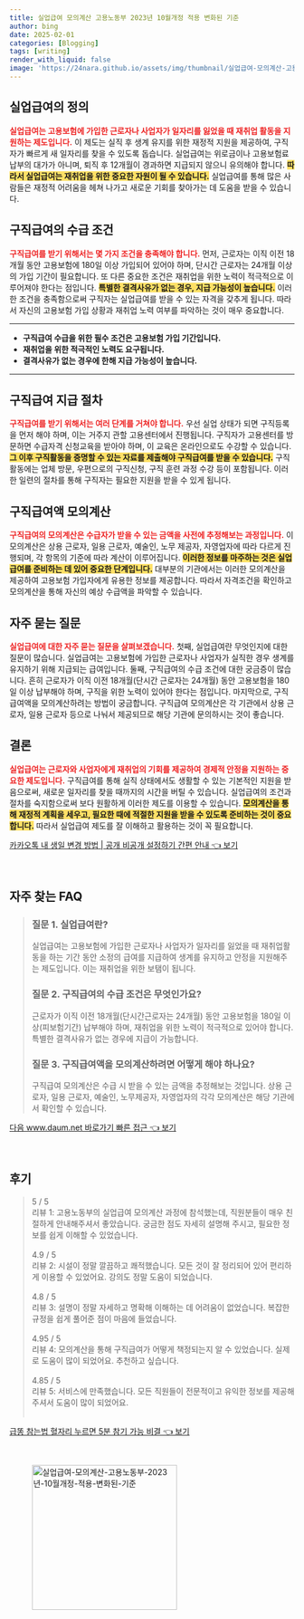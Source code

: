 ```yaml
---
title: 실업급여 모의계산 고용노동부 2023년 10월개정 적용 변화된 기준
author: bing
date: 2025-02-01
categories: [Blogging]
tags: [writing]
render_with_liquid: false
image: 'https://24nara.github.io/assets/img/thumbnail/실업급여-모의계산-고용노동부-2023년-10월개정-적용-변화된-기준.webp'
---
```



<h2 id='실업급여의 정의'>실업급여의 정의</h2>

<p><b><span style="color: #ee2323;">실업급여는 고용보험에 가입한 근로자나 사업자가 일자리를 잃었을 때 재취업 활동을 지원하는 제도입니다.</span></b> 이 제도는 실직 후 생계 유지를 위한 재정적 지원을 제공하여, 구직자가 빠르게 새 일자리를 찾을 수 있도록 돕습니다. 실업급여는 위로금이나 고용보험료 납부의 대가가 아니며, 퇴직 후 12개월이 경과하면 지급되지 않으니 유의해야 합니다. <b><span style="background-color: #ffe066;">따라서 실업급여는 재취업을 위한 중요한 자원이 될 수 있습니다.</span></b> 실업급여를 통해 많은 사람들은 재정적 어려움을 헤쳐 나가고 새로운 기회를 찾아가는 데 도움을 받을 수 있습니다.</p>

<h2 id='구직급여의 수급 조건'>구직급여의 수급 조건</h2>

<p><b><span style="color: #ee2323;">구직급여를 받기 위해서는 몇 가지 조건을 충족해야 합니다.</span></b> 먼저, 근로자는 이직 이전 18개월 동안 고용보험에 180일 이상 가입되어 있어야 하며, 단시간 근로자는 24개월 이상의 가입 기간이 필요합니다. 또 다른 중요한 조건은 재취업을 위한 노력이 적극적으로 이루어져야 한다는 점입니다. <b><span style="background-color: #ffe066;">특별한 결격사유가 없는 경우, 지급 가능성이 높습니다.</span></b> 이러한 조건을 충족함으로써 구직자는 실업급여를 받을 수 있는 자격을 갖추게 됩니다. 따라서 자신의 고용보험 가입 상황과 재취업 노력 여부를 파악하는 것이 매우 중요합니다.</p>

<hr />

<ul>
    <li><b>구직급여 수급을 위한 필수 조건은 고용보험 가입 기간입니다.</b></li>
    <li><b>재취업을 위한 적극적인 노력도 요구됩니다.</b></li>
    <li><b>결격사유가 없는 경우에 한해 지급 가능성이 높습니다.</b></li>
</ul>

<hr />

<h2 id='구직급여 지급 절차'>구직급여 지급 절차</h2>

<p><b><span style="color: #ee2323;">구직급여를 받기 위해서는 여러 단계를 거쳐야 합니다.</span></b> 우선 실업 상태가 되면 구직등록을 먼저 해야 하며, 이는 거주지 관할 고용센터에서 진행됩니다. 구직자가 고용센터를 방문하면 수급자격 신청교육을 받아야 하며, 이 교육은 온라인으로도 수강할 수 있습니다. <b><span style="background-color: #ffe066;">그 이후 구직활동을 증명할 수 있는 자료를 제출해야 구직급여를 받을 수 있습니다.</span></b> 구직활동에는 업체 방문, 우편으로의 구직신청, 구직 훈련 과정 수강 등이 포함됩니다. 이러한 일련의 절차를 통해 구직자는 필요한 지원을 받을 수 있게 됩니다.</p>

<h2 id='구직급여액 모의계산'>구직급여액 모의계산</h2>

<p><b><span style="color: #ee2323;">구직급여의 모의계산은 수급자가 받을 수 있는 금액을 사전에 추정해보는 과정입니다.</span></b> 이 모의계산은 상용 근로자, 일용 근로자, 예술인, 노무 제공자, 자영업자에 따라 다르게 진행되며, 각 항목의 기준에 따라 계산이 이루어집니다. <b><span style="background-color: #ffe066;">이러한 정보를 마주하는 것은 실업급여를 준비하는 데 있어 중요한 단계입니다.</span></b> 대부분의 기관에서는 이러한 모의계산을 제공하여 고용보험 가입자에게 유용한 정보를 제공합니다. 따라서 자격조건을 확인하고 모의계산을 통해 자신의 예상 수급액을 파악할 수 있습니다.</p>

<h2 id='자주 묻는 질문'>자주 묻는 질문</h2>

<p><b><span style="color: #ee2323;">실업급여에 대한 자주 묻는 질문을 살펴보겠습니다.</span></b> 첫째, 실업급여란 무엇인지에 대한 질문이 많습니다. 실업급여는 고용보험에 가입한 근로자나 사업자가 실직한 경우 생계를 유지하기 위해 지급되는 급여입니다. 둘째, 구직급여의 수급 조건에 대한 궁금증이 많습니다. 흔히 근로자가 이직 이전 18개월(단시간 근로자는 24개월) 동안 고용보험을 180일 이상 납부해야 하며, 구직을 위한 노력이 있어야 한다는 점입니다. 마지막으로, 구직급여액을 모의계산하려는 방법이 궁금합니다. 구직급여 모의계산은 각 기관에서 상용 근로자, 일용 근로자 등으로 나눠서 제공되므로 해당 기관에 문의하시는 것이 좋습니다.</p>

<h2 id='결론'>결론</h2>

<p><b><span style="color: #ee2323;">실업급여는 근로자와 사업자에게 재취업의 기회를 제공하여 경제적 안정을 지원하는 중요한 제도입니다.</span></b> 구직급여를 통해 실직 상태에서도 생활할 수 있는 기본적인 지원을 받음으로써, 새로운 일자리를 찾을 때까지의 시간을 버틸 수 있습니다. 실업급여의 조건과 절차를 숙지함으로써 보다 원활하게 이러한 제도를 이용할 수 있습니다. <b><span style="background-color: #ffe066;">모의계산을 통해 재정적 계획을 세우고, 필요한 때에 적절한 지원을 받을 수 있도록 준비하는 것이 중요합니다.</span></b> 따라서 실업급여 제도를 잘 이해하고 활용하는 것이 꼭 필요합니다.</p>


<p><a class="click-button" title="카카오톡 내 생일 변경 방법 | 공개 비공개 설정하기 간편 안내" href="https://24nara.github.io/posts/%EC%B9%B4%EC%B9%B4%EC%98%A4%ED%86%A1-%EB%82%B4-%EC%83%9D%EC%9D%BC-%EB%B3%80%EA%B2%BD-%EB%B0%A9%EB%B2%95-%EA%B3%B5%EA%B0%9C-%EB%B9%84%EA%B3%B5%EA%B0%9C-%EC%84%A4%EC%A0%95%ED%95%98%EA%B8%B0-%EA%B0%84%ED%8E%B8-%EC%95%88%EB%82%B4/" rel="dofollow">카카오톡 내 생일 변경 방법 | 공개 비공개 설정하기 간편 안내 👈 보기</a></p><br>
<h2 id='자주_찾는_FAQ'>자주 찾는 FAQ</h2>
<div itemscope="" itemtype="https://schema.org/FAQPage"> 
<blockquote> 
<div itemscope="" itemprop="mainEntity" itemtype="https://schema.org/Question"> 
<h3 itemprop="name">질문 1. 실업급여란?</h3> 
<div itemscope="" itemprop="acceptedAnswer" itemtype="https://schema.org/Answer"> 
<span itemprop="text"> 
<p>실업급여는 고용보험에 가입한 근로자나 사업자가 일자리를 잃었을 때 재취업활동을 하는 기간 동안 소정의 급여를 지급하여 생계를 유지하고 안정을 지원해주는 제도입니다. 이는 재취업을 위한 보탬이 됩니다.</p> 
</span> 
</div> 
</div> 
<div itemscope="" itemprop="mainEntity" itemtype="https://schema.org/Question"> 
<h3 itemprop="name">질문 2. 구직급여의 수급 조건은 무엇인가요?</h3> 
<div itemscope="" itemprop="acceptedAnswer" itemtype="https://schema.org/Answer"> 
<span itemprop="text"> 
<p>근로자가 이직 이전 18개월(단시간근로자는 24개월) 동안 고용보험을 180일 이상(피보험기간) 납부해야 하며, 재취업을 위한 노력이 적극적으로 있어야 합니다. 특별한 결격사유가 없는 경우에 지급이 가능합니다.</p> 
</span> 
</div> 
</div> 
<div itemscope="" itemprop="mainEntity" itemtype="https://schema.org/Question"> 
<h3 itemprop="name">질문 3. 구직급여액을 모의계산하려면 어떻게 해야 하나요?</h3> 
<div itemscope="" itemprop="acceptedAnswer" itemtype="https://schema.org/Answer"> 
<span itemprop="text"> 
<p>구직급여 모의계산은 수급 시 받을 수 있는 금액을 추정해보는 것입니다. 상용 근로자, 일용 근로자, 예술인, 노무제공자, 자영업자의 각각 모의계산은 해당 기관에서 확인할 수 있습니다.</p> 
</span> 
</div> 
</div> 
</blockquote> 
</div>
<p><a class="click-button" title="다음 www.daum.net 바로가기 빠른 접근" href="https://24nara.github.io/posts/%EB%8B%A4%EC%9D%8C-www.daum.net-%EB%B0%94%EB%A1%9C%EA%B0%80%EA%B8%B0-%EB%B9%A0%EB%A5%B8-%EC%A0%91%EA%B7%BC/" rel="dofollow">다음 www.daum.net 바로가기 빠른 접근 👈 보기</a></p><br>
<h2 id='후기'>후기</h2>
<div itemscope itemtype="https://schema.org/Product">
  <blockquote>
  <div itemprop="review" itemscope itemtype="https://schema.org/Review">
      <div itemprop="reviewRating" itemscope itemtype="https://schema.org/Rating"> <span itemprop="ratingValue">5</span> / <span itemprop="bestRating">5</span> </div>
      <span itemprop="reviewBody">리뷰 1: 고용노동부의 실업급여 모의계산 과정에 참석했는데, 직원분들이 매우 친절하게 안내해주셔서 좋았습니다. 궁금한 점도 자세히 설명해 주시고, 필요한 정보를 쉽게 이해할 수 있었습니다.</span>
  </div>
  <br>
  <div itemprop="review" itemscope itemtype="https://schema.org/Review">
      <div itemprop="reviewRating" itemscope itemtype="https://schema.org/Rating"> <span itemprop="ratingValue">4.9</span> / <span itemprop="bestRating">5</span> </div>
      <span itemprop="reviewBody">리뷰 2: 시설이 정말 깔끔하고 쾌적했습니다. 모든 것이 잘 정리되어 있어 편리하게 이용할 수 있었어요. 강의도 정말 도움이 되었습니다.</span>
  </div>
  <br>
  <div itemprop="review" itemscope itemtype="https://schema.org/Review">
      <div itemprop="reviewRating" itemscope itemtype="https://schema.org/Rating"> <span itemprop="ratingValue">4.8</span> / <span itemprop="bestRating">5</span> </div>
      <span itemprop="reviewBody">리뷰 3: 설명이 정말 자세하고 명확해 이해하는 데 어려움이 없었습니다. 복잡한 규정을 쉽게 풀어준 점이 마음에 들었습니다.</span>
  </div>
  <br>
  <div itemprop="review" itemscope itemtype="https://schema.org/Review">
      <div itemprop="reviewRating" itemscope itemtype="https://schema.org/Rating"> <span itemprop="ratingValue">4.95</span> / <span itemprop="bestRating">5</span> </div>
      <span itemprop="reviewBody">리뷰 4: 모의계산을 통해 구직급여가 어떻게 책정되는지 알 수 있었습니다. 실제로 도움이 많이 되었어요. 추천하고 싶습니다.</span>
  </div>
  <br>
  <div itemprop="review" itemscope itemtype="https://schema.org/Review">
      <div itemprop="reviewRating" itemscope itemtype="https://schema.org/Rating"> <span itemprop="ratingValue">4.85</span> / <span itemprop="bestRating">5</span> </div>
      <span itemprop="reviewBody">리뷰 5: 서비스에 만족했습니다. 모든 직원들이 전문적이고 유익한 정보를 제공해주셔서 도움이 많이 되었어요.</span>
  </div>
  <br>
  </blockquote>
</div>
<p><a class="click-button" title="급똥 참는법 혈자리 누르면 5분 참기 가능 비결" href="https://24nara.github.io/posts/%EA%B8%89%EB%98%A5-%EC%B0%B8%EB%8A%94%EB%B2%95-%ED%98%88%EC%9E%90%EB%A6%AC-%EB%88%84%EB%A5%B4%EB%A9%B4-5%EB%B6%84-%EC%B0%B8%EA%B8%B0-%EA%B0%80%EB%8A%A5-%EB%B9%84%EA%B2%B0/" rel="dofollow">급똥 참는법 혈자리 누르면 5분 참기 가능 비결 👈 보기</a></p><br>
<figure class="image"><img src="https://24nara.github.io/assets/img/thumbnail/실업급여-모의계산-고용노동부-2023년-10월개정-적용-변화된-기준.webp" alt="실업급여-모의계산-고용노동부-2023년-10월개정-적용-변화된-기준" width="256" height="256"></figure>